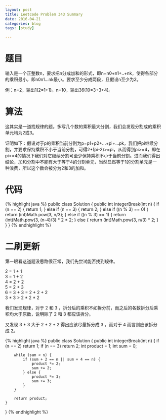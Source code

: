 ```yaml
---
layout: post
title: Leetcode Problem 343 Summary
date: 2016-04-21
categories: blog
tags: [study]

---
```


# 题目

输入是一个正整数n，要求把n分成加和的形式，即n=n0+n1+..+nk，使得各部分的乘积最小，即n0n1...nk最小。要求至少分成两段，且假设n至少为2。

例：n=2，输出1(2=1+1)。n=10，输出36(10=3+3+4)。

# 算法

这其实是一道找规律的题，多写几个数的乘积最大分割，我们会发现分割成的乘积单元均为2或3。

证明如下：假设对于p的乘积当前分割为p=p1+p2+...+pi+...pk，我们把pi继续分割，并要求保持乘积不小于当前分割，可得2*(pi-2)>=pi，从而得到pi>=4，即在pi>=4的情况下我们对它继续分割可至少保持乘积不小于当前分割。进而我们得出结论，加和分割中不能有大于等于4的分割单元，当然显然等于1的分割单元是一种浪费，所以这个数会被分为2和3的加和。

# 代码

{% highlight java %}
public class Solution {
    public int integerBreak(int n) {
        if (n == 2) {
            return 1;
        } else if (n == 3) {
            return 2;
        } else if ((n % 3) == 0) {
            return (int)Math.pow(3, n/3);
        } else if ((n % 3) == 1) {
            return (int)Math.pow(3, (n-4)/3) * 2 * 2;
        } else {
            return (int)Math.pow(3, n/3) * 2;
        }
    }
}
{% endhighlight %}

# 二刷更新

第一眼看这道题没思路很正常，我们先尝试能否找到规律。

2 = 1 + 1  
3 = 1 + 2  
4 = 2 + 2  
5 = 2 + 3  
6 = 3 + 3 = 2 + 2 + 2  
3 * 3 > 2 * 2 * 2 

我们发现规律，对于 2 和 3 ，拆分后的乘积不如拆分前，而之后的各数拆分后乘积均大于原数，说明除了 2 和 3 都应该拆分。

又发现 3 * 3 大于 2 * 2 * 2 得出应该尽量拆分成 3 ，而对于 4 而言则应该拆分成 2。

{% highlight java %}
public class Solution {
    public int integerBreak(int n) {
        if (n == 2) return 1;
        if (n == 3) return 2;
        int product = 1;
        int sum = 0;
        
        while (sum < n) {
            if (sum + 2 == n || sum + 4 == n) {
                product *= 2;
                sum += 2;
            } else {
                product *= 3;
                sum += 3;
            }
        }
        
        return product;
    }
}
{% endhighlight %}
